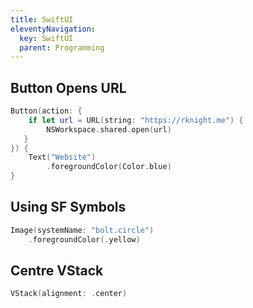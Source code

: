```yaml
---
title: SwiftUI
eleventyNavigation:
  key: SwiftUI
  parent: Programming
---
```


## Button Opens URL

```swift
Button(action: {
    if let url = URL(string: "https://rknight.me") {
        NSWorkspace.shared.open(url)
   }
}) {
    Text("Website")
        .foregroundColor(Color.blue)
}
```


## Using SF Symbols

```swift
Image(systemName: "bolt.circle")
    .foregroundColor(.yellow)
```

## Centre VStack

```swift
VStack(alignment: .center)
```